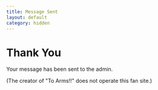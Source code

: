 ```yaml
---
title: Message Sent
layout: default
category: hidden
---
```

# Thank You

Your message has been sent to the admin.

(The creator of "To Arms!!" does not operate this fan site.)
